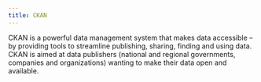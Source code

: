 ```yaml
---
title: CKAN
---
```


CKAN is a powerful data management system that makes data accessible – by providing tools
to streamline publishing, sharing, finding and using data. CKAN is aimed at data publishers
(national and regional governments, companies and organizations) wanting to make their data
open and available.